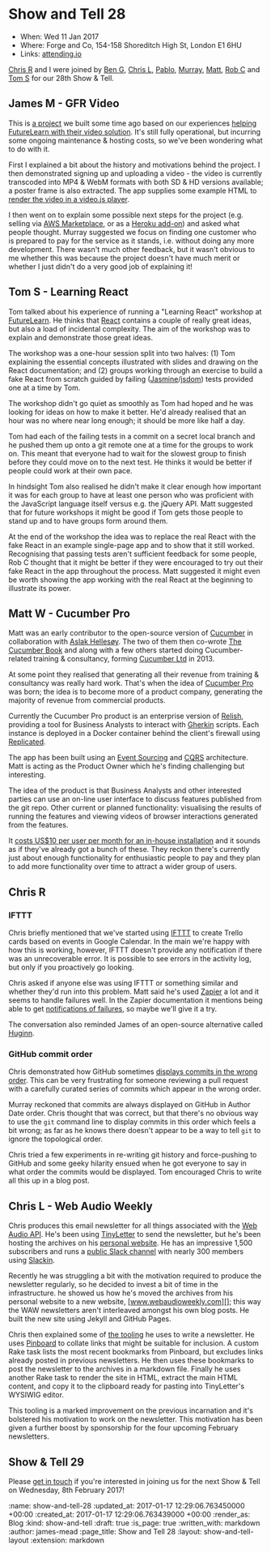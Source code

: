 Show and Tell 28
================

* When: Wed 11 Jan 2017
* Where: Forge and Co, 154-158 Shoreditch High St, London E1 6HU
* Links: [attending.io][attending-io-show-and-tell-28]

[Chris R][chris-roos] and I were joined by [Ben G][ben-griffiths], [Chris L][chris-lowis], [Pablo][pablo-manrubia], [Murray][murray-steele], [Matt][matt-wynne], [Rob C][rob-chatley] and [Tom S][tom-stuart] for our 28th Show & Tell.

[attending-io-show-and-tell-28]: https://attending.io/events/gfr-show-and-tell-28/
[chris-roos]: /chris-roos
[ben-griffiths]: https://twitter.com/beng
[chris-lowis]: http://blog.chrislowis.co.uk/
[pablo-manrubia]: http://pmanrubia.info/
[murray-steele]: https://twitter.com/hlame
[matt-wynne]: http://www.mattwynne.net/
[rob-chatley]: https://www.doc.ic.ac.uk/~rbc/
[tom-stuart]: http://codon.com/


## James M - GFR Video

This is [a project][gfr-video] we built some time ago based on our experiences [helping FutureLearn with their video solution][futurelearn-video]. It's still fully operational, but incurring some ongoing maintenance & hosting costs, so we've been wondering what to do with it.

First I explained a bit about the history and motivations behind the project. I then demonstrated signing up and uploading a video - the video is currently transcoded into MP4 & WebM formats with both SD & HD versions available; a poster frame is also extracted. The app supplies some example HTML to [render the video in a video.js player][gfr-video-test].

I then went on to explain some possible next steps for the project (e.g. selling via [AWS Marketplace][], or as a [Heroku add-on][]) and asked what people thought. Murray suggested we focus on finding one customer who is prepared to pay for the service as it stands, i.e. without doing any more development. There wasn't much other feedback, but it wasn't obvious to me whether this was because the project doesn't have much merit or whether I just didn't do a very good job of explaining it!

[gfr-video]: /gfr-video
[futurelearn-video]: /futurelearn-video
[gfr-video-test]: https://freerange.github.io/videos-test/
[AWS Marketplace]: https://aws.amazon.com/marketplace/
[Heroku add-on]: https://elements.heroku.com/addons


## Tom S - Learning React

Tom talked about his experience of running a "Learning React" workshop at [FutureLearn][]. He thinks that [React][] contains a couple of really great ideas, but also a load of incidental complexity. The aim of the workshop was to explain and demonstrate those great ideas.

The workshop was a one-hour session split into two halves: (1) Tom explaining the essential concepts illustrated with slides and drawing on the React documentation; and (2) groups working through an exercise to build a fake React from scratch guided by failing ([Jasmine][]/[jsdom][]) tests provided one at a time by Tom.

The workshop didn't go quiet as smoothly as Tom had hoped and he was looking for ideas on how to make it better. He'd already realised that an hour was no where near long enough; it should be more like half a day.

Tom had each of the failing tests in a commit on a secret local branch and he pushed them up onto a git remote one at a time for the groups to work on. This meant that everyone had to wait for the slowest group to finish before they could move on to the next test. He thinks it would be better if people could work at their own pace.

In hindsight Tom also realised he didn't make it clear enough how important it was for each group to have at least one person who was proficient with the JavaScript language itself versus e.g. the jQuery API. Matt suggested that for future workshops it might be good if Tom gets those people to stand up and to have groups form around them.

At the end of the workshop the idea was to replace the real React with the fake React in an example single-page app and to show that it still worked. Recognising that passing tests aren't sufficient feedback for some people, Rob C thought that it might be better if they were encouraged to try out their fake React in the app throughout the process. Matt suggested it might even be worth showing the app working with the real React at the beginning to illustrate its power.

[React]: https://facebook.github.io/react/
[FutureLearn]: https://www.futurelearn.com/
[Jasmine]: https://jasmine.github.io/
[jsdom]: https://github.com/tmpvar/jsdom


## Matt W - Cucumber Pro

Matt was an early contributor to the open-source version of [Cucumber][] in collaboration with [Aslak Hellesøy][]. The two of them then co-wrote [The Cucumber Book][] and along with a few others started doing Cucumber-related training & consultancy, forming [Cucumber Ltd][] in 2013.

At some point they realised that generating all their revenue from training & consultancy was really hard work. That's when the idea of [Cucumber Pro][] was born; the idea is to become more of a product company, generating the majority of revenue from commercial products.

Currently the Cucumber Pro product is an enterprise version of [Relish][], providing a tool for Business Analysts to interact with [Gherkin][] scripts. Each instance is deployed in a Docker container behind the client's firewall using [Replicated][].

The app has been built using an [Event Sourcing][] and [CQRS][] architecture. Matt is acting as the Product Owner which he's finding challenging but interesting.

The idea of the product is that Business Analysts and other interested parties can use an on-line user interface to discuss features published from the git repo. Other current or planned functionality: visualising the results of running the features and viewing videos of browser interactions generated from the features.

It [costs US$10 per user per month for an in-house installation][cucumber-pro-eap] and it sounds as if they've already got a bunch of these. They reckon there's currently just about enough functionality for enthusiastic people to pay and they plan to add more functionality over time to attract a wider group of users.

[Cucumber]: https://cucumber.io
[Aslak Hellesøy]: http://aslakhellesoy.com/
[The Cucumber Book]: https://pragprog.com/book/hwcuc/the-cucumber-book
[Cucumber Ltd]: https://beta.companieshouse.gov.uk/company/SC456793
[Cucumber Pro]: https://cucumber.io/pro
[Relish]: https://www.relishapp.com/
[Gherkin]: https://github.com/cucumber/cucumber/wiki/Gherkin
[Replicated]: https://www.replicated.com/
[Event Sourcing]: https://martinfowler.com/eaaDev/EventSourcing.html
[CQRS]: https://martinfowler.com/bliki/CQRS.html
[cucumber-pro-eap]: https://app.cucumber.pro/projects/cucumber-pro/documents/master/features/eap.md

## Chris R

### IFTTT

Chris briefly mentioned that we've started using [IFTTT][] to create Trello cards based on events in Google Calendar. In the main we're happy with how this is working, however, IFTTT doesn't provide any notification if there was an unrecoverable error. It is possible to see errors in the activity log, but only if you proactively go looking.

Chris asked if anyone else was using IFTTT or something similar and whether they'd run into this problem. Matt said he's used [Zapier][] a lot and it seems to handle failures well. In the Zapier documentation it mentions being able to get [notifications of failures][zapier-email-settings], so maybe we'll give it a try.

The conversation also reminded James of an open-source alternative called [Huginn][].

[IFTTT]: https://ifttt.com
[Zapier]: https://zapier.com/
[zapier-email-settings]: https://zapier.com/help/settings/#email-settings
[Huginn]: https://github.com/cantino/huginn


### GitHub commit order

Chris demonstrated how GitHub sometimes [displays commits in the wrong order][github-wrong-order]. This can be very frustrating for someone reviewing a pull request with a carefully curated series of commits which appear in the wrong order.

Murray reckoned that commits are always displayed on GitHub in Author Date order. Chris thought that was correct, but that there's no obvious way to use the `git` command line to display commits in this order which feels a bit wrong; as far as he knows there doesn't appear to be a way to tell `git` to ignore the topological order.

Chris tried a few experiments in re-writing git history and force-pushing to GitHub and some geeky hilarity ensued when he got everyone to say in what order the commits would be displayed. Tom encouraged Chris to write all this up in a blog post.

[github-wrong-order]: https://help.github.com/articles/why-are-my-commits-in-the-wrong-order/


## Chris L - Web Audio Weekly

Chris produces this email newsletter for all things associated with the [Web Audio API][]. He's been using [TinyLetter][] to send the newsletter, but he's been hosting the archives on his [personal website][chris-lowis]. He has an impressive 1,500 subscribers and runs a [public Slack channel][web-audio-slack] with nearly 300 members using [Slackin][].

Recently he was struggling a bit with the motivation required to produce the newsletter regularly, so he decided to invest a bit of time in the infrastructure. he showed us how he's moved the archives from his personal website to a new website, [www.webaudioweekly.com][]; this way the WAW newsletters aren't interleaved amongst his own blog posts. He built the new site using Jekyll and GitHub Pages.

Chris then explained some of [the tooling][waw-rakefile] he uses to write a newsletter. He uses [Pinboard][] to collate links that might be suitable for inclusion. A custom Rake task lists the most recent bookmarks from Pinboard, but excludes links already posted in previous newsletters. He then uses these bookmarks to post the newsletter to the archives in a markdown file. Finally he uses another Rake task to render the site in HTML, extract the main HTML content, and copy it to the clipboard ready for pasting into TinyLetter's WYSIWIG editor.

This tooling is a marked improvement on the previous incarnation and it's bolstered his motivation to work on the newsletter. This motivation has been given a further boost by sponsorship for the four upcoming February newsletters.

[Web Audio API]: https://www.w3.org/TR/webaudio/
[TinyLetter]: https://tinyletter.com/
[www.webaudioweekly.com]: http://www.webaudioweekly.com/
[web-audio-slack]: https://web-audio-slackin.herokuapp.com
[Slackin]: https://github.com/rauchg/slackin
[Pinboard]: https://pinboard.in/
[waw-rakefile]: https://github.com/chrislo/webaudioweekly/blob/master/Rakefile


## Show & Tell 29

Please [get in touch][contact] if you're interested in joining us for the next Show & Tell on Wednesday, 8th February 2017!

[contact]: /contact

:name: show-and-tell-28
:updated_at: 2017-01-17 12:29:06.763450000 +00:00
:created_at: 2017-01-17 12:29:06.763439000 +00:00
:render_as: Blog
:kind: show-and-tell
:draft: true
:is_page: true
:written_with: markdown
:author: james-mead
:page_title: Show and Tell 28
:layout: show-and-tell-layout
:extension: markdown
